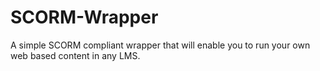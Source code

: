 SCORM-Wrapper
=============

A simple SCORM compliant wrapper that will enable you to run your own web based content in any LMS.